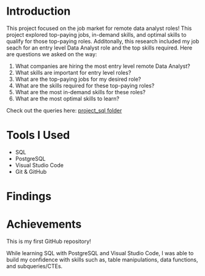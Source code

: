 # Introduction
This project focused on the job market for remote data analyst roles! This
project explored top-paying jobs, in-demand skills, and optimal skills to 
qualify for those top-paying roles. Additonally, this research included my 
job seach for an entry level Data Analyst role and the top skills required.
Here are questions we asked on the way:

1. What companies are hiring the most entry level remote Data Analyst?
2. What skills are important for entry level roles?
3. What are the top-paying jobs for my desired role?
4. What are the skills required for these top-paying roles?
5. What are the most in-demand skills for these roles?
6. What are the most optimal skills to learn?

Check out the queries here: [project_sql folder](/project_sql/)

# Tools I Used
 - SQL
 - PostgreSQL
 - Visual Studio Code
 - Git & GitHub

 # Findings

 # Achievements
 This is my first GitHub repository! 

 While learning SQL with PostgreSQL and Visual Studio Code, I was able to build my confidence with skills such as, table manipulations, data functions, and subqueries/CTEs.